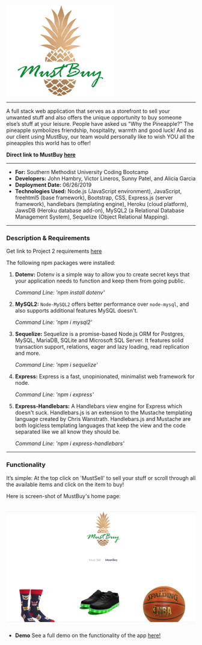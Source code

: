 ![image info](./public/images/pineapple-logo3.png)

---

A full stack web application that serves as a storefront to sell your unwanted stuff and also offers the unique opportunity to buy someone else’s stuff at your leisure. People have asked us "Why the Pineapple?" The pineapple symbolizes friendship, hospitality, warmth and good luck! And as our client using MustBuy, our team would personally like to wish YOU all the pineapples this world has to offer!

**Direct link to MustBuy [here](https://mustbuy.herokuapp.com/)**

---

- **For:** Southern Methodist University Coding Bootcamp
- **Developers:** John Hambry, Victor Lineros, Sunny Patel, and Alicia Garcia
- **Deployment Date:** 06/26/2019
- **Technologies Used:** Node.js (JavaScript environment), JavaScript, freehtml5 (base framework), Bootstrap, CSS, Express.js (server framework), handlebars (templating engine), Heroku (cloud platform), JawsDB (Heroku database add-on), MySQL2 (a Relational Database Management System), Sequelize (Object Relational Mapping).

---

### Description & Requirements

Get link to Project 2 requirements [here](https://drive.google.com/file/d/15i7nSFby2ObN3Awxiv1KX7UWiWNq__n6/view?usp=sharing)

The following npm packages were installed:

1. **Dotenv:** Dotenv is a simple way to allow you to create secret keys that your application needs to function and keep them from going public.

   _Command Line: 'npm install dotenv'_

2) **MySQL2:** `Node-MySQL2` offers better performance over `node-mysql`, and also supports additional features MySQL doesn't.

   _Command Line: 'npm i mysql2'_

3.  **Sequelize:** Sequelize is a promise-based Node.js ORM for Postgres, MySQL, MariaDB, SQLite and Microsoft SQL Server. It features solid transaction support, relations, eager and lazy loading, read replication and more.

    _Command Line: 'npm i sequelize'_

4.  **Express:** Express is a fast, unopinionated, minimalist web framework for node.

    _Command Line: 'npm i express'_

5.  **Express-Handlebars:** A Handlebars view engine for Express which doesn't suck. Handlebars.js is an extension to the Mustache templating language created by Chris Wanstrath. Handlebars.js and Mustache are both logicless templating languages that keep the view and the code separated like we all know they should be.

    _Command Line: 'npm i express-handlebars'_

---

### Functionality

It’s simple: At the top click on 'MustSell' to sell your stuff or scroll through all the available items and click on the item to buy!

Here is screen-shot of MustBuy's home page:

## ![View of Home Page](./public/images/home-page.png)

- **Demo**
  See a full demo on the functionality of the app [here!]()
